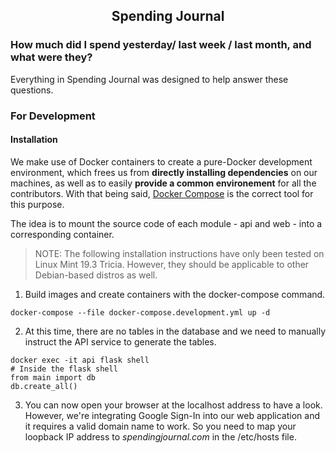 <h2 align="center">Spending Journal</h2>

### How much did I spend yesterday/ last week / last month, and what were they?

Everything in Spending Journal was designed to help answer these questions.

### For Development

#### Installation

We make use of Docker containers to create a pure-Docker development environment, which frees us from <b>directly installing dependencies</b> on our machines, as well as to easily <b>provide a common environement</b> for all the contributors. With that being said, [Docker Compose](https://docs.docker.com/compose/) is the correct tool for this purpose.

The idea is to mount the source code of each module - api and web - into a corresponding container.

> NOTE: The following installation instructions have only been tested on Linux Mint 19.3 Tricia. However, they should be applicable to other Debian-based distros as well.

1. Build images and create containers with the docker-compose command.
```console
docker-compose --file docker-compose.development.yml up -d
```
2. At this time, there are no tables in the database and we need to manually instruct the API service to generate the tables.
```console
docker exec -it api flask shell
# Inside the flask shell
from main import db
db.create_all()
``` 
3. You can now open your browser at the localhost address to have a look. However, we're integrating Google Sign-In into our web application and it requires a valid domain name to work. So you need to map your loopback IP address to *spendingjournal.com* in the /etc/hosts file.
